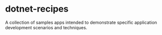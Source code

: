 # dotnet-recipes

A collection of samples apps intended to demonstrate specific application development scenarios and techniques.
